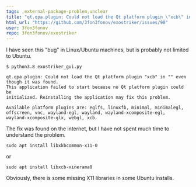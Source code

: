 ```yaml
---
tags: ,external-package-problem,unclear
title: "qt.qpa.plugin: Could not load the Qt platform plugin \"xcb\" in \"\" even though it was found. (Ubuntu related?)"
html_url: "https://github.com/3fon3fonov/exostriker/issues/98"
user: 3fon3fonov
repo: 3fon3fonov/exostriker
---
```


I have seen this "bug" in Linux/Ubuntu machines, but is probably not limited to Ubuntu.


```
$ python3.8 exostriker_gui.py

qt.qpa.plugin: Could not load the Qt platform plugin "xcb" in "" even
though it was found.
This application failed to start because no Qt platform plugin could be
initialized. Reinstalling the application may fix this problem.

Available platform plugins are: eglfs, linuxfb, minimal, minimalegl,
offscreen, vnc, wayland-egl, wayland, wayland-xcomposite-egl,
wayland-xcomposite-glx, webgl, xcb.
```

The fix was found on the internet, but I have not spent much time to understand the problem. 


`sudo apt install libxkbcommon-x11-0`

or

`sudo apt install libxcb-xinerama0`

Obviously, there is some missing X11 libraries in some Ubuntu installs.





